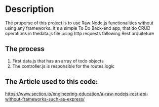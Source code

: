 # Description 
The pruporse of this project is to use Raw Node.js functionalities
without using any frameworks.
It's a simple To Do Back-end app, that do CRUD operations in thedata.js file using http requests fallowing Rest arquiteture

## The process

1. First data.js that has an array of todo objects
2. The controller.js is responsible for the routes logic


## The Article used to this code:
https://www.section.io/engineering-education/a-raw-nodejs-rest-api-without-frameworks-such-as-express/

